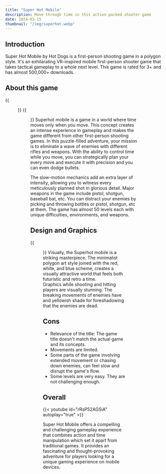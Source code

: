 ```yaml
---
title: "Super Hot Mobile"
description: Move through time in this action packed shooter game
date: 2024-03-15
thumbnail: "/img/superhot.webp"
---
```

## Introduction

 Super Hot Mobile by Hot Dogs is a first-person shooting game in a polygon style. It's an exhilarating VR-inspired mobile first-person shooter game that takes tactical gameplay to a whole next level. This game is rated for 3+ and has almost 500,000+ downloads.

## About this game
{{<figure src = "photo4.webp" caption = "Launch screen of the game">}}
{{<figure src = "photo2.webp" caption = "Game in action">}}
Superhot mobile is a game in a world where time moves only when you move. This concept creates an intense experience in gameplay and makes the game different from other first-person shooting games. In this puzzle-filled adventure, your mission is to eliminate a wave of enemies with different rifles and weapons. With the ability to control time while you move, you can strategically plan your every move and execute it with precision and you can even dodge bullets.

The slow-motion mechanics add an extra layer of intensity, allowing you to witness every meticulously planned shot in glorious detail. Major weapons in the game include pistol, shotgun, baseball bat, etc. You can distract your enemies by picking and throwing bottles or pistol, shotgun, etc at them. The game has almost 50 levels each with unique difficulties, environments, and weapons.

## Design and Graphics
{{<figure src = "photo3.webp" caption = "Menu and settings page of the game">}}
Visually, the Superhot mobile is a striking masterpiece. The minimalist polygon art style joined with the red, white, and blue scheme, creates a visually attractive world that feels both futuristic and retro a time.    
Graphics while shooting and hitting players are visually stunning. The breaking movements of enemies have and yellowish shade for foreshadowing that the enemies are dead.

## Cons

-  Relevance of the title: The game title doesn't match the actual game and its concepts.
-  Movements are limited.
-  Some parts of the game involving extended movement or chasing down enemies, can feel slow and disrupt the game's flow.
-  Some levels are very easy. They are not challenging enough.

## Overall
{{< youtube id="rRsP52AGSiA" autoplay="true" >}}

Super Hot Mobile offers a compelling and challenging gameplay experience that combines action and time manipulation which set it apart from traditional games. It provides an fascinating and thought-provoking adventure for players looking for a unique gaming experience on mobile devices.
